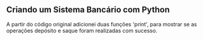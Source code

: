 ## Criando um Sistema Bancário com Python
A partir do código original adicionei duas funções 'print', para mostrar se as operações depósito e saque foram realizadas com sucesso.
